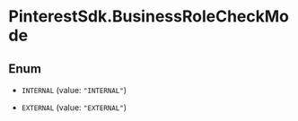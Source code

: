# PinterestSdk.BusinessRoleCheckMode

## Enum


* `INTERNAL` (value: `"INTERNAL"`)

* `EXTERNAL` (value: `"EXTERNAL"`)


